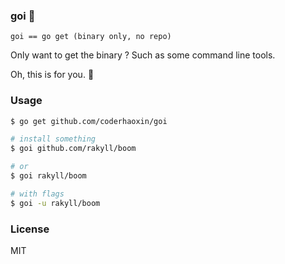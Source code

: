 
### goi :dancers:

`goi == go get (binary only, no repo)`

Only want to get the binary ? Such as some command line tools.

Oh, this is for you. :dancer:

### Usage

```bash
$ go get github.com/coderhaoxin/goi

# install something
$ goi github.com/rakyll/boom

# or
$ goi rakyll/boom

# with flags
$ goi -u rakyll/boom
```

### License
MIT
